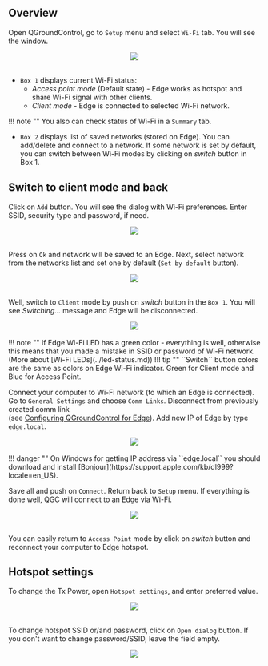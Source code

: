 
## Overview
Open QGroundControl, go to ``Setup`` menu and select ``Wi-Fi`` tab. You will see the window.

<div style="text-align: center;"><img src="../../img/qgc/wifi/main-page.png"></div><br>

* ``Box 1`` displays current Wi-Fi status:
    * *Access point mode* (Default state) - Edge works as hotspot and share Wi-Fi signal with other clients.
    * *Client mode* - Edge is connected to selected Wi-Fi network.

!!! note ""
	You also can check status of Wi-Fi in a ``Summary`` tab.


* ``Box 2`` displays list of saved networks (stored on Edge).
You can add/delete and connect to a network. If some network is set by default, you can switch
between Wi-Fi modes by clicking on *switch* button in Box 1.

## Switch to client mode and back

Click on ``Add`` button. You will see the dialog with Wi-Fi preferences. Enter 
SSID, security type and password, if need.

<div style="text-align: center;"><img src="../../img/qgc/wifi/add-wifi-dialog.png"></div><br>

Press on ``Ok`` and network will be saved to an Edge. Next, select
network from the networks list and set one by default (``Set by default`` button).

<div style="text-align: center;"><img src="../../img/qgc/wifi/list-with-one-default-network.png"></div><br>

Well, switch to ``Client`` mode by push on *switch* button in the ``Box 1``.
You will see *Switching...* message and Edge will be disconnected. 

<div style="text-align: center;"><img src="../../img/qgc/wifi/switching.png"></div><br>
!!! note ""
    If Edge Wi-Fi LED has
    a green color - everything is well, otherwise this means that you made a mistake in SSID or password
    of Wi-Fi network. (More about [Wi-Fi LEDs](../led-status.md))
!!! tip ""
    ``Switch`` button colors are the same as colors on Edge Wi-Fi indicator.
	Green for Client mode and Blue for Access Point.

Connect your computer to Wi-Fi network (to which an Edge is connected).
Go to ``General Settings`` and choose ``Comm Links``. Disconnect from previously created comm link  
(see [Configuring QGroundControl for Edge](../quickstart.md#qgcconf)). Add new IP of Edge by type ``edge.local``.

<div style="text-align: center;"><img src="../../img/qgc/wifi/comm-links-settings.png"></div><br>
!!! danger ""
    On Windows for getting IP address via ``edge.local`` you should download and install [Bonjour](https://support.apple.com/kb/dl999?locale=en_US).

Save all and push on ``Connect``. Return back to ``Setup`` menu. If everything is done well, QGC will connect to an
Edge via Wi-Fi.

<div style="text-align: center;"><img src="../../img/qgc/wifi/client-mode.png"></div><br>

You can easily return to ``Access Point`` mode by click on *switch* button and reconnect your computer to Edge hotspot.

## Hotspot settings

To change the Tx Power, open `Hotspot settings`, and enter preferred value.
<div style="text-align: center;"><img src="../../img/qgc/wifi/hotspot-settings.png"></div><br>

To change hotspot SSID or/and password, click on `Open dialog` button. If you don't want to change password/SSID, leave the field empty.
<div style="text-align: center;"><img src="../../img/qgc/wifi/hotspot-conf-dialog.png"></div><br>